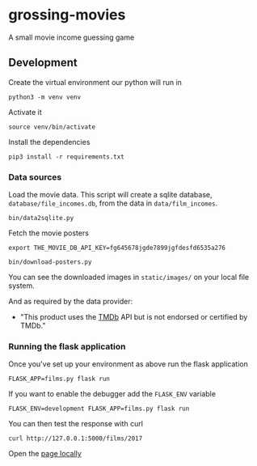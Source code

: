 # grossing-movies
A small movie income guessing game


## Development

Create the virtual environment our python will run in

    python3 -m venv venv

Activate it

    source venv/bin/activate

Install the dependencies

    pip3 install -r requirements.txt

### Data sources

Load the movie data. This script will create a sqlite database, `database/file_incomes.db`,
from the data in `data/film_incomes`.

    bin/data2sqlite.py

Fetch the movie posters

    export THE_MOVIE_DB_API_KEY=fg645678jgde7899jgfdesfd6535a276

    bin/download-posters.py

You can see the downloaded images in `static/images/` on your local file system.

And as required by the data provider:

 * "This product uses the [TMDb](https://www.themoviedb.org/) API but is not endorsed or certified by TMDb."

### Running the flask application

Once you've set up your environment as above run the flask application

    FLASK_APP=films.py flask run

If you want to enable the debugger add the `FLASK_ENV` variable

    FLASK_ENV=development FLASK_APP=films.py flask run

You can then test the response with curl

    curl http://127.0.0.1:5000/films/2017

Open the [page locally](http://127.0.0.1:5000)

